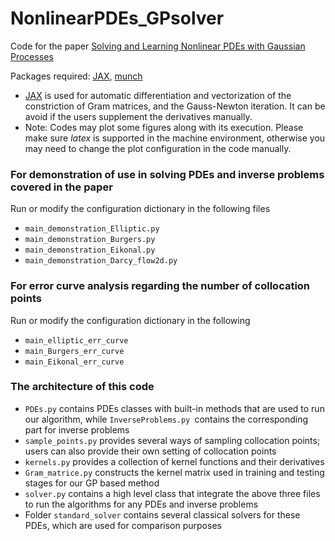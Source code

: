 # NonlinearPDEs_GPsolver
Code for the paper [Solving and Learning Nonlinear PDEs with Gaussian Processes](https://arxiv.org/abs/2103.12959)

Packages required: [JAX](https://github.com/google/jax), [munch](https://github.com/Infinidat/munch)
- [JAX](https://github.com/google/jax) is used for automatic differentiation and vectorization of the constriction of Gram matrices, and the Gauss-Newton iteration. It can be avoid if the users supplement the derivatives manually.
- Note: Codes may plot some figures along with its execution. Please make sure *latex* is supported in the machine environment, otherwise you may need to change the plot configuration in the code manually.

### For demonstration of use in solving PDEs and inverse problems covered in the paper 
Run or modify the configuration dictionary in the following files
- `main_demonstration_Elliptic.py`
- `main_demonstration_Burgers.py`
- `main_demonstration_Eikonal.py`
- `main_demonstration_Darcy_flow2d.py`

### For error curve analysis regarding the number of collocation points 
Run or modify the configuration dictionary in the following
- `main_elliptic_err_curve`
- `main_Burgers_err_curve`
- `main_Eikonal_err_curve`

### The architecture of this code
- `PDEs.py` contains PDEs classes with built-in methods that are used to run our algorithm, while `InverseProblems.py `contains the corresponding part for inverse problems
- `sample_points.py` provides several ways of sampling collocation points; users can also provide their own setting of collocation points
- `kernels.py` provides a collection of kernel functions and their derivatives
- `Gram_matrice.py` constructs the kernel matrix used in training and testing stages for our GP based method
- `solver.py` contains a high level class that integrate the above three files to run the algorithms for any PDEs and inverse problems
- Folder `standard_solver` contains several classical solvers for these PDEs, which are used for comparison purposes